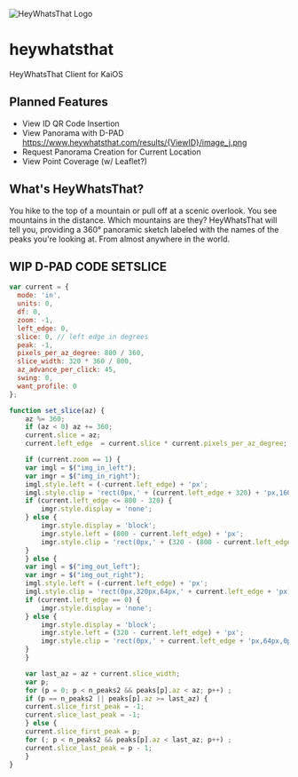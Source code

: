 ![HeyWhatsThat Logo](http://www.heywhatsthat.com/images/hwt-logo-293-58.jpg)
# heywhatsthat
HeyWhatsThat Client for KaiOS

## Planned Features
- View ID QR Code Insertion
- View Panorama with D-PAD https://www.heywhatsthat.com/results/{ViewID}/image_j.png 
- Request Panorama Creation for Current Location
- View Point Coverage (w/ Leaflet?)


## What's HeyWhatsThat?
You hike to the top of a mountain or pull off at a scenic overlook. You see mountains in the distance. Which mountains are they? HeyWhatsThat will tell you, providing a 360° panoramic sketch labeled with the names of the peaks you're looking at. From almost anywhere in the world. 


## WIP D-PAD CODE SETSLICE
```javascript
var current = {
  mode: 'in',
  units: 0,
  df: 0,
  zoom: -1,
  left_edge: 0,
  slice: 0,	// left edge in degrees
  peak: -1,
  pixels_per_az_degree: 800 / 360,
  slice_width: 320 * 360 / 800,
  az_advance_per_click: 45,
  swing: 0,
  want_profile: 0
};

function set_slice(az) {
    az %= 360;
    if (az < 0) az += 360;
    current.slice = az;
    current.left_edge  = current.slice * current.pixels_per_az_degree;

    if (current.zoom == 1) {
	var imgl = $("img_in_left");
	var imgr = $("img_in_right");
	imgl.style.left = (-current.left_edge) + 'px';
	imgl.style.clip = 'rect(0px,' + (current.left_edge + 320) + 'px,160px,' + current.left_edge + 'px)';
	if (current.left_edge <= 800 - 320) {
	    imgr.style.display = 'none';
	} else {
	    imgr.style.display = 'block';
	    imgr.style.left = (800 - current.left_edge) + 'px';
	    imgr.style.clip = 'rect(0px,' + (320 - (800 - current.left_edge)) + 'px,160px,0px)';
	}
    } else {
	var imgl = $("img_out_left");
	var imgr = $("img_out_right");
	imgl.style.left = (-current.left_edge) + 'px';
	imgl.style.clip = 'rect(0px,320px,64px,' + current.left_edge + 'px)';
	if (current.left_edge == 0) {
	    imgr.style.display = 'none';
	} else {
	    imgr.style.display = 'block';
	    imgr.style.left = (320 - current.left_edge) + 'px';
	    imgr.style.clip = 'rect(0px,' + current.left_edge + 'px,64px,0px)';
	}
    }

    var last_az = az + current.slice_width;
    var p;
    for (p = 0; p < n_peaks2 && peaks[p].az < az; p++) ;
    if (p == n_peaks2 || peaks[p].az >= last_az) {
	current.slice_first_peak = -1;
	current.slice_last_peak = -1;
    } else {
	current.slice_first_peak = p;
	for (; p < n_peaks2 && peaks[p].az < last_az; p++) ;
	current.slice_last_peak = p - 1;
    }
}
```
